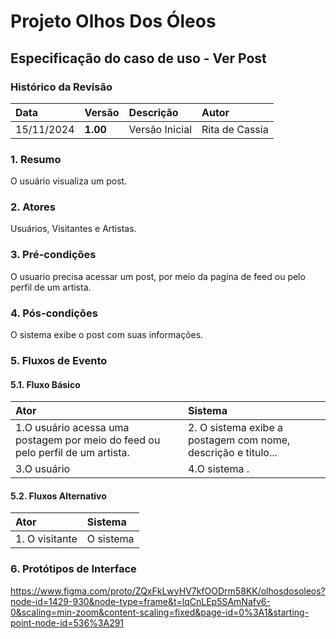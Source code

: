 # Projeto Olhos Dos Óleos

## Especificação do caso de uso - Ver Post

### Histórico da Revisão 

|  Data  | Versão | Descrição | Autor |
|:-------|:-------|:----------|:------|
| 15/11/2024 | **1.00** | Versão Inicial  | Rita de Cassia |

### 1. Resumo 

O usuário visualiza um post.

### 2. Atores 

Usuários, Visitantes e Artistas.

### 3. Pré-condições

O usuario precisa acessar um post, por meio da pagina de feed ou pelo perfil de um artista.

### 4. Pós-condições

O sistema exibe o post com suas informações.

### 5. Fluxos de Evento

#### 5.1. Fluxo Básico

| Ator   | Sistema |
|:-------|:--------|
| 1.O usuário acessa uma postagem por meio do feed ou pelo perfil de um artista. | 2. O sistema exibe a postagem com nome, descrição e titulo... |
| 3.O usuário   | 4.O sistema .|

#### 5.2. Fluxos Alternativo


| Ator | Sistema |
|:--------|:--------|
|1. O visitante | O sistema |


### 6. Protótipos de Interface

https://www.figma.com/proto/ZQxFkLwyHV7kfOODrm58KK/olhosdosoleos?node-id=1429-930&node-type=frame&t=lqCnLEp5SAmNafv6-0&scaling=min-zoom&content-scaling=fixed&page-id=0%3A1&starting-point-node-id=536%3A291

